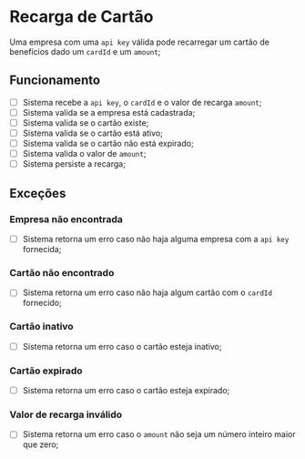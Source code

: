 # Recarga de Cartão

Uma empresa com uma `api key` válida pode recarregar um cartão de benefícios dado um `cardId` e um `amount`;

## Funcionamento

- [ ] Sistema recebe a `api key`, o `cardId` e o valor de recarga `amount`;
- [ ] Sistema valida se a empresa está cadastrada;
- [ ] Sistema valida se o cartão existe;
- [ ] Sistema valida se o cartão está ativo;
- [ ] Sistema valida se o cartão não está expirado;
- [ ] Sistema valida o valor de `amount`;
- [ ] Sistema persiste a recarga;

## Exceções

### Empresa não encontrada

- [ ] Sistema retorna um erro caso não haja alguma empresa com a `api key` fornecida;

### Cartão não encontrado

- [ ] Sistema retorna um erro caso não haja algum cartão com o `cardId` fornecido;

### Cartão inativo

- [ ] Sistema retorna um erro caso o cartão esteja inativo;

### Cartão expirado

- [ ] Sistema retorna um erro caso o cartão esteja expirado;

### Valor de recarga inválido

- [ ] Sistema retorna um erro caso o `amount` não seja um número inteiro maior que zero;
